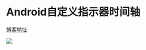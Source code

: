 # Android自定义指示器时间轴
[博客地址](https://www.cnblogs.com/liuyu0529/p/7975837.html)

![](https://ws1.sinaimg.cn/large/006ISEZBly1frrgfm1c21j30u00v041x.jpg)
